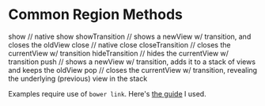 # Common Region Methods

show                      // native show
showTransition        // shows a newView w/ transition, and closes the oldView
close                       // native close
closeTransition         // closes the currentView w/ transition
hideTransition          // hides the currentView w/ transition
push                        // shows a newView w/ transition, adds it to a stack of views and keeps the oldView
pop                          // closes the currentView w/ transition, revealing the underlying (previous) view in the stack


Examples require use of `bower link`. Here's [the guide][bower-link] I used.

[bower-link]: https://oncletom.io/2013/live-development-bower-component/
